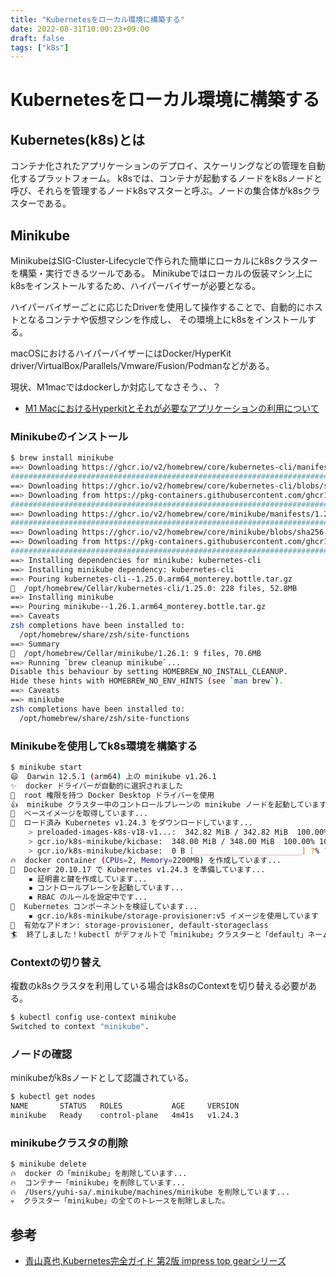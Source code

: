 ```yaml
---
title: "Kubernetesをローカル環境に構築する"
date: 2022-08-31T10:00:23+09:00
draft: false
tags: ["k8s"] 
---
```

<!--more-->
# Kubernetesをローカル環境に構築する
## Kubernetes(k8s)とは
コンテナ化されたアプリケーションのデプロイ、スケーリングなどの管理を自動化するプラットフォーム。
k8sでは、コンテナが起動するノードをk8sノードと呼び、それらを管理するノードk8sマスターと呼ぶ。ノードの集合体がk8sクラスターである。

## Minikube
MinikubeはSIG-Cluster-Lifecycleで作られた簡単にローカルにk8sクラスターを構築・実行できるツールである。
Minikubeではローカルの仮装マシン上にk8sをインストールするため、ハイパーバイザーが必要となる。

ハイパーバイザーごとに応じたDriverを使用して操作することで、自動的にホストとなるコンテナや仮想マシンを作成し、
その環境上にk8sをインストールする。

macOSにおけるハイパーバイザーにはDocker/HyperKit driver/VirtualBox/Parallels/Vmware/Fusion/Podmanなどがある。

現状、M1macではdockerしか対応してなさそう、、？
- [M1 MacにおけるHyperkitとそれが必要なアプリケーションの利用について](https://ytooyama.hatenadiary.jp/entry/2021/06/04/154320)

### Minikubeのインストール
```sh
$ brew install minikube
==> Downloading https://ghcr.io/v2/homebrew/core/kubernetes-cli/manifests/1.25.0
######################################################################## 100.0%
==> Downloading https://ghcr.io/v2/homebrew/core/kubernetes-cli/blobs/sha256:e10
==> Downloading from https://pkg-containers.githubusercontent.com/ghcr1/blobs/sh
######################################################################## 100.0%
==> Downloading https://ghcr.io/v2/homebrew/core/minikube/manifests/1.26.1
######################################################################## 100.0%
==> Downloading https://ghcr.io/v2/homebrew/core/minikube/blobs/sha256:ae9660e6a
==> Downloading from https://pkg-containers.githubusercontent.com/ghcr1/blobs/sh
######################################################################## 100.0%
==> Installing dependencies for minikube: kubernetes-cli
==> Installing minikube dependency: kubernetes-cli
==> Pouring kubernetes-cli--1.25.0.arm64_monterey.bottle.tar.gz
🍺  /opt/homebrew/Cellar/kubernetes-cli/1.25.0: 228 files, 52.8MB
==> Installing minikube
==> Pouring minikube--1.26.1.arm64_monterey.bottle.tar.gz
==> Caveats
zsh completions have been installed to:
  /opt/homebrew/share/zsh/site-functions
==> Summary
🍺  /opt/homebrew/Cellar/minikube/1.26.1: 9 files, 70.6MB
==> Running `brew cleanup minikube`...
Disable this behaviour by setting HOMEBREW_NO_INSTALL_CLEANUP.
Hide these hints with HOMEBREW_NO_ENV_HINTS (see `man brew`).
==> Caveats
==> minikube
zsh completions have been installed to:
  /opt/homebrew/share/zsh/site-functions
```

### Minikubeを使用してk8s環境を構築する
```sh
$ minikube start
😄  Darwin 12.5.1 (arm64) 上の minikube v1.26.1
✨  docker ドライバーが自動的に選択されました
📌  root 権限を持つ Docker Desktop ドライバーを使用
👍  minikube クラスター中のコントロールプレーンの minikube ノードを起動しています
🚜  ベースイメージを取得しています...
💾  ロード済み Kubernetes v1.24.3 をダウンロードしています...
    > preloaded-images-k8s-v18-v1...:  342.82 MiB / 342.82 MiB  100.00% 20.69 M
    > gcr.io/k8s-minikube/kicbase:  348.00 MiB / 348.00 MiB  100.00% 10.00 MiB 
    > gcr.io/k8s-minikube/kicbase:  0 B [________________________] ?% ? p/s 27s
🔥  docker container (CPUs=2, Memory=2200MB) を作成しています...
🐳  Docker 20.10.17 で Kubernetes v1.24.3 を準備しています...
    ▪ 証明書と鍵を作成しています...
    ▪ コントロールプレーンを起動しています...
    ▪ RBAC のルールを設定中です...
🔎  Kubernetes コンポーネントを検証しています...
    ▪ gcr.io/k8s-minikube/storage-provisioner:v5 イメージを使用しています
🌟  有効なアドオン: storage-provisioner, default-storageclass
🏄  終了しました！kubectl がデフォルトで「minikube」クラスターと「default」ネームスペースを使用するよう設定されました
```

### Contextの切り替え
複数のk8sクラスタを利用している場合はk8sのContextを切り替える必要がある。
```sh
$ kubectl config use-context minikube
Switched to context "minikube".
```

### ノードの確認
minikubeがk8sノードとして認識されている。
```sh
$ kubectl get nodes
NAME       STATUS   ROLES           AGE     VERSION
minikube   Ready    control-plane   4m41s   v1.24.3
```

### minikubeクラスタの削除
```sh
$ minikube delete
🔥  docker の「minikube」を削除しています...
🔥  コンテナー「minikube」を削除しています...
🔥  /Users/yuhi-sa/.minikube/machines/minikube を削除しています...
💀  クラスター「minikube」の全てのトレースを削除しました。
```

## 参考
- [青山真也,Kubernetes完全ガイド 第2版 impress top gearシリーズ](https://amzn.to/3KwZjKm)

